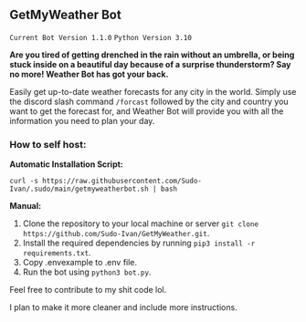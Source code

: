 ## GetMyWeather Bot

`Current Bot Version 1.1.0`
`Python Version 3.10`

**Are you tired of getting drenched in the rain without an umbrella, or being stuck inside on a beautiful day because of a surprise thunderstorm? Say no more! Weather Bot has got your back.**

Easily get up-to-date weather forecasts for any city in the world. Simply use the discord slash command `/forcast` followed by the city and country you want to get the forecast for, and Weather Bot will provide you with all the information you need to plan your day.

### **How to self host:**

**Automatic Installation Script:**

`curl -s https://raw.githubusercontent.com/Sudo-Ivan/.sudo/main/getmyweatherbot.sh | bash`

**Manual:**

1. Clone the repository to your local machine or server `git clone https://github.com/Sudo-Ivan/GetMyWeather.git`.
2. Install the required dependencies by running `pip3 install -r requirements.txt`.
3. Copy .envexample to .env file.
4. Run the bot using `python3 bot.py`.

Feel free to contribute to my shit code lol.

I plan to make it more cleaner and include more instructions.
